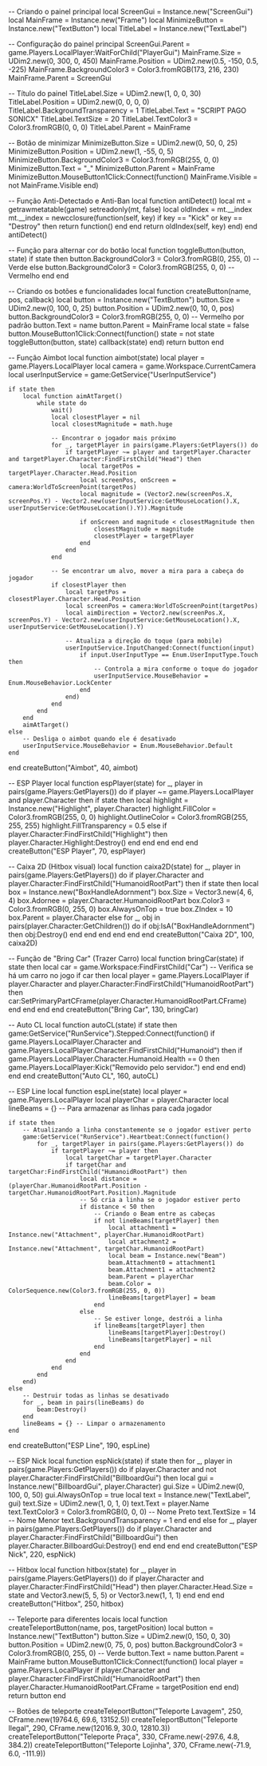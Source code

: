 -- Criando o painel principal
local ScreenGui = Instance.new("ScreenGui")
local MainFrame = Instance.new("Frame")
local MinimizeButton = Instance.new("TextButton")
local TitleLabel = Instance.new("TextLabel")

-- Configuração do painel principal
ScreenGui.Parent = game.Players.LocalPlayer:WaitForChild("PlayerGui")
MainFrame.Size = UDim2.new(0, 300, 0, 450)
MainFrame.Position = UDim2.new(0.5, -150, 0.5, -225)
MainFrame.BackgroundColor3 = Color3.fromRGB(173, 216, 230)
MainFrame.Parent = ScreenGui

-- Título do painel
TitleLabel.Size = UDim2.new(1, 0, 0, 30)
TitleLabel.Position = UDim2.new(0, 0, 0, 0)
TitleLabel.BackgroundTransparency = 1
TitleLabel.Text = "SCRIPT PAGO SONICX"
TitleLabel.TextSize = 20
TitleLabel.TextColor3 = Color3.fromRGB(0, 0, 0)
TitleLabel.Parent = MainFrame

-- Botão de minimizar
MinimizeButton.Size = UDim2.new(0, 50, 0, 25)
MinimizeButton.Position = UDim2.new(1, -55, 0, 5)
MinimizeButton.BackgroundColor3 = Color3.fromRGB(255, 0, 0)
MinimizeButton.Text = "_"
MinimizeButton.Parent = MainFrame
MinimizeButton.MouseButton1Click:Connect(function()
    MainFrame.Visible = not MainFrame.Visible
end)

-- Função Anti-Detectado e Anti-Ban
local function antiDetect()
    local mt = getrawmetatable(game)
    setreadonly(mt, false)
    local oldIndex = mt.__index
    mt.__index = newcclosure(function(self, key)
        if key == "Kick" or key == "Destroy" then
            return function() end
        end
        return oldIndex(self, key)
    end)
end
antiDetect()

-- Função para alternar cor do botão
local function toggleButton(button, state)
    if state then
        button.BackgroundColor3 = Color3.fromRGB(0, 255, 0) -- Verde
    else
        button.BackgroundColor3 = Color3.fromRGB(255, 0, 0) -- Vermelho
    end
end

-- Criando os botões e funcionalidades
local function createButton(name, pos, callback)
    local button = Instance.new("TextButton")
    button.Size = UDim2.new(0, 100, 0, 25)
    button.Position = UDim2.new(0, 10, 0, pos)
    button.BackgroundColor3 = Color3.fromRGB(255, 0, 0) -- Vermelho por padrão
    button.Text = name
    button.Parent = MainFrame
    local state = false
    button.MouseButton1Click:Connect(function()
        state = not state
        toggleButton(button, state)
        callback(state)
    end)
    return button
end

-- Função Aimbot
local function aimbot(state)
    local player = game.Players.LocalPlayer
    local camera = game.Workspace.CurrentCamera
    local userInputService = game:GetService("UserInputService")

    if state then
        local function aimAtTarget()
            while state do
                wait()
                local closestPlayer = nil
                local closestMagnitude = math.huge

                -- Encontrar o jogador mais próximo
                for _, targetPlayer in pairs(game.Players:GetPlayers()) do
                    if targetPlayer ~= player and targetPlayer.Character and targetPlayer.Character:FindFirstChild("Head") then
                        local targetPos = targetPlayer.Character.Head.Position
                        local screenPos, onScreen = camera:WorldToScreenPoint(targetPos)
                        local magnitude = (Vector2.new(screenPos.X, screenPos.Y) - Vector2.new(userInputService:GetMouseLocation().X, userInputService:GetMouseLocation().Y)).Magnitude

                        if onScreen and magnitude < closestMagnitude then
                            closestMagnitude = magnitude
                            closestPlayer = targetPlayer
                        end
                    end
                end

                -- Se encontrar um alvo, mover a mira para a cabeça do jogador
                if closestPlayer then
                    local targetPos = closestPlayer.Character.Head.Position
                    local screenPos = camera:WorldToScreenPoint(targetPos)
                    local aimDirection = Vector2.new(screenPos.X, screenPos.Y) - Vector2.new(userInputService:GetMouseLocation().X, userInputService:GetMouseLocation().Y)

                    -- Atualiza a direção do toque (para mobile)
                    userInputService.InputChanged:Connect(function(input)
                        if input.UserInputType == Enum.UserInputType.Touch then
                            -- Controla a mira conforme o toque do jogador
                            userInputService.MouseBehavior = Enum.MouseBehavior.LockCenter
                        end
                    end)
                end
            end
        end
        aimAtTarget()
    else
        -- Desliga o aimbot quando ele é desativado
        userInputService.MouseBehavior = Enum.MouseBehavior.Default
    end
end
createButton("Aimbot", 40, aimbot)

-- ESP Player
local function espPlayer(state)
    for _, player in pairs(game.Players:GetPlayers()) do
        if player ~= game.Players.LocalPlayer and player.Character then
            if state then
                local highlight = Instance.new("Highlight", player.Character)
                highlight.FillColor = Color3.fromRGB(255, 0, 0)
                highlight.OutlineColor = Color3.fromRGB(255, 255, 255)
                highlight.FillTransparency = 0.5
            else
                if player.Character:FindFirstChild("Highlight") then
                    player.Character.Highlight:Destroy()
                end
            end
        end
    end
end
createButton("ESP Player", 70, espPlayer)

-- Caixa 2D (Hitbox visual)
local function caixa2D(state)
    for _, player in pairs(game.Players:GetPlayers()) do
        if player.Character and player.Character:FindFirstChild("HumanoidRootPart") then
            if state then
                local box = Instance.new("BoxHandleAdornment")
                box.Size = Vector3.new(4, 6, 4)
                box.Adornee = player.Character.HumanoidRootPart
                box.Color3 = Color3.fromRGB(0, 255, 0)
                box.AlwaysOnTop = true
                box.ZIndex = 10
                box.Parent = player.Character
            else
                for _, obj in pairs(player.Character:GetChildren()) do
                    if obj:IsA("BoxHandleAdornment") then
                        obj:Destroy()
                    end
                end
            end
        end
    end
end
createButton("Caixa 2D", 100, caixa2D)

-- Função de "Bring Car" (Trazer Carro)
local function bringCar(state)
    if state then
        local car = game.Workspace:FindFirstChild("Car") -- Verifica se há um carro no jogo
        if car then
            local player = game.Players.LocalPlayer
            if player.Character and player.Character:FindFirstChild("HumanoidRootPart") then
                car:SetPrimaryPartCFrame(player.Character.HumanoidRootPart.CFrame)
            end
        end
    end
end
createButton("Bring Car", 130, bringCar)

-- Auto CL
local function autoCL(state)
    if state then
        game:GetService("RunService").Stepped:Connect(function()
            if game.Players.LocalPlayer.Character and game.Players.LocalPlayer.Character:FindFirstChild("Humanoid") then
                if game.Players.LocalPlayer.Character.Humanoid.Health == 0 then
                    game.Players.LocalPlayer:Kick("Removido pelo servidor.")
                end
            end
        end)
    end
end
createButton("Auto CL", 160, autoCL)

-- ESP Line
local function espLine(state)
    local player = game.Players.LocalPlayer
    local playerChar = player.Character
    local lineBeams = {} -- Para armazenar as linhas para cada jogador
    
    if state then
        -- Atualizando a linha constantemente se o jogador estiver perto
        game:GetService("RunService").Heartbeat:Connect(function()
            for _, targetPlayer in pairs(game.Players:GetPlayers()) do
                if targetPlayer ~= player then
                    local targetChar = targetPlayer.Character
                    if targetChar and targetChar:FindFirstChild("HumanoidRootPart") then
                        local distance = (playerChar.HumanoidRootPart.Position - targetChar.HumanoidRootPart.Position).Magnitude
                        -- Só cria a linha se o jogador estiver perto
                        if distance < 50 then
                            -- Criando o Beam entre as cabeças
                            if not lineBeams[targetPlayer] then
                                local attachment1 = Instance.new("Attachment", playerChar.HumanoidRootPart)
                                local attachment2 = Instance.new("Attachment", targetChar.HumanoidRootPart)
                                local beam = Instance.new("Beam")
                                beam.Attachment0 = attachment1
                                beam.Attachment1 = attachment2
                                beam.Parent = playerChar
                                beam.Color = ColorSequence.new(Color3.fromRGB(255, 0, 0))
                                lineBeams[targetPlayer] = beam
                            end
                        else
                            -- Se estiver longe, destrói a linha
                            if lineBeams[targetPlayer] then
                                lineBeams[targetPlayer]:Destroy()
                                lineBeams[targetPlayer] = nil
                            end
                        end
                    end
                end
            end
        end)
    else
        -- Destruir todas as linhas se desativado
        for _, beam in pairs(lineBeams) do
            beam:Destroy()
        end
        lineBeams = {} -- Limpar o armazenamento
    end
end
createButton("ESP Line", 190, espLine)

-- ESP Nick
local function espNick(state)
    if state then
        for _, player in pairs(game.Players:GetPlayers()) do
            if player.Character and not player.Character:FindFirstChild("BillboardGui") then
                local gui = Instance.new("BillboardGui", player.Character)
                gui.Size = UDim2.new(0, 100, 0, 50)
                gui.AlwaysOnTop = true
                local text = Instance.new("TextLabel", gui)
                text.Size = UDim2.new(1, 0, 1, 0)
                text.Text = player.Name
                text.TextColor3 = Color3.fromRGB(0, 0, 0) -- Nome Preto
                text.TextSize = 14 -- Nome Menor
                text.BackgroundTransparency = 1
            end
        end
    else
        for _, player in pairs(game.Players:GetPlayers()) do
            if player.Character and player.Character:FindFirstChild("BillboardGui") then
                player.Character.BillboardGui:Destroy()
            end
        end
    end
end
createButton("ESP Nick", 220, espNick)

-- Hitbox
local function hitbox(state)
    for _, player in pairs(game.Players:GetPlayers()) do
        if player.Character and player.Character:FindFirstChild("Head") then
            player.Character.Head.Size = state and Vector3.new(5, 5, 5) or Vector3.new(1, 1, 1)
        end
    end
end
createButton("Hitbox", 250, hitbox)

-- Teleporte para diferentes locais
local function createTeleportButton(name, pos, targetPosition)
    local button = Instance.new("TextButton")
    button.Size = UDim2.new(0, 150, 0, 30)
    button.Position = UDim2.new(0, 75, 0, pos)
    button.BackgroundColor3 = Color3.fromRGB(0, 255, 0) -- Verde
    button.Text = name
    button.Parent = MainFrame
    button.MouseButton1Click:Connect(function()
        local player = game.Players.LocalPlayer
        if player.Character and player.Character:FindFirstChild("HumanoidRootPart") then
            player.Character.HumanoidRootPart.CFrame = targetPosition
        end
    end)
    return button
end

-- Botões de teleporte
createTeleportButton("Teleporte Lavagem", 250, CFrame.new(19764.6, 69.6, 13152.5))
createTeleportButton("Teleporte Ilegal", 290, CFrame.new(12016.9, 30.0, 12810.3))
createTeleportButton("Teleporte Praça", 330, CFrame.new(-297.6, 4.8, 384.2))
createTeleportButton("Teleporte Lojinha", 370, CFrame.new(-71.9, 6.0, -111.9))

